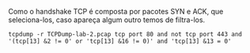Como o handshake TCP é composta por pacotes SYN e ACK, que seleciona-los, caso apareça algum outro temos de filtra-los.

```shell
tcpdump -r TCPDump-lab-2.pcap tcp port 80 and not tcp port 443 and '(tcp[13] &2 != 0' or 'tcp[13] &16 != 0)' and 'tcp[13] &13 = 0'
```